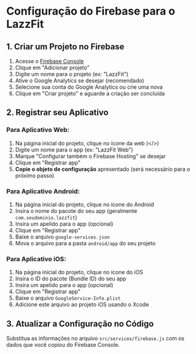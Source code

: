 # Configuração do Firebase para o LazzFit

## 1. Criar um Projeto no Firebase

1. Acesse o [Firebase Console](https://console.firebase.google.com/)
2. Clique em "Adicionar projeto"
3. Digite um nome para o projeto (ex: "LazzFit")
4. Ative o Google Analytics se desejar (recomendado)
5. Selecione sua conta do Google Analytics ou crie uma nova
6. Clique em "Criar projeto" e aguarde a criação ser concluída

## 2. Registrar seu Aplicativo

### Para Aplicativo Web:
1. Na página inicial do projeto, clique no ícone da web (</>) 
2. Digite um nome para o app (ex: "LazzFit Web")
3. Marque "Configurar também o Firebase Hosting" se desejar
4. Clique em "Registrar app"
5. **Copie o objeto de configuração** apresentado (será necessário para o próximo passo)

### Para Aplicativo Android:
1. Na página inicial do projeto, clique no ícone do Android
2. Insira o nome do pacote do seu app (geralmente `com.seudominio.lazzfit`)
3. Insira um apelido para o app (opcional)
4. Clique em "Registrar app"
5. Baixe o arquivo `google-services.json`
6. Mova o arquivo para a pasta `android/app` do seu projeto

### Para Aplicativo iOS:
1. Na página inicial do projeto, clique no ícone do iOS
2. Insira o ID do pacote (Bundle ID) do seu app
3. Insira um apelido para o app (opcional)
4. Clique em "Registrar app"
5. Baixe o arquivo `GoogleService-Info.plist`
6. Adicione este arquivo ao projeto iOS usando o Xcode

## 3. Atualizar a Configuração no Código

Substitua as informações no arquivo `src/services/firebase.js` com os dados que você copiou do Firebase Console.
